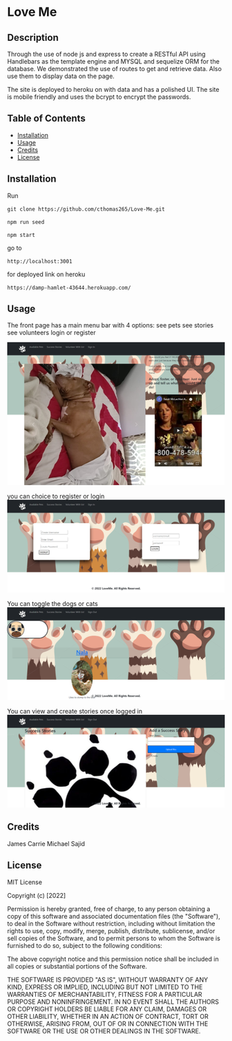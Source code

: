# Love Me

## Description

Through the use of node js and express to create a RESTful API using Handlebars as the template engine and MYSQL and sequelize ORM for the database. We demonstrated the use of routes to get and retrieve data. Also use them to display data on the page.

The site is deployed to heroku on with data and has a polished UI. The site is mobile friendly and uses the bcrypt to encrypt the passwords.

## Table of Contents

- [Installation](#installation)
- [Usage](#usage)
- [Credits](#credits)
- [License](#license)

## Installation

Run

```text
git clone https://github.com/cthomas265/Love-Me.git
```

```text
npm run seed
```

```text
npm start
```

go to

```text
http://localhost:3001
```

for deployed link on heroku

```text
https://damp-hamlet-43644.herokuapp.com/
```

## Usage

The front page has a main menu bar with 4 options:
    see pets
    see stories
    see volunteers
    login or register

<img src= "./assets/front-page.png">

you can choice to register or login
<img src= "./assets/login.png">

You can toggle the dogs or cats
<img src= "./assets/pets.png">

You can view and create stories once logged in
<img src= "./assets/stories.png">


## Credits

James
Carrie
Michael
Sajid

## License

MIT License

Copyright (c) [2022]

Permission is hereby granted, free of charge, to any person obtaining a copy
of this software and associated documentation files (the "Software"), to deal
in the Software without restriction, including without limitation the rights
to use, copy, modify, merge, publish, distribute, sublicense, and/or sell
copies of the Software, and to permit persons to whom the Software is
furnished to do so, subject to the following conditions:

The above copyright notice and this permission notice shall be included in all
copies or substantial portions of the Software.

THE SOFTWARE IS PROVIDED "AS IS", WITHOUT WARRANTY OF ANY KIND, EXPRESS OR
IMPLIED, INCLUDING BUT NOT LIMITED TO THE WARRANTIES OF MERCHANTABILITY,
FITNESS FOR A PARTICULAR PURPOSE AND NONINFRINGEMENT. IN NO EVENT SHALL THE
AUTHORS OR COPYRIGHT HOLDERS BE LIABLE FOR ANY CLAIM, DAMAGES OR OTHER
LIABILITY, WHETHER IN AN ACTION OF CONTRACT, TORT OR OTHERWISE, ARISING FROM,
OUT OF OR IN CONNECTION WITH THE SOFTWARE OR THE USE OR OTHER DEALINGS IN THE
SOFTWARE.

